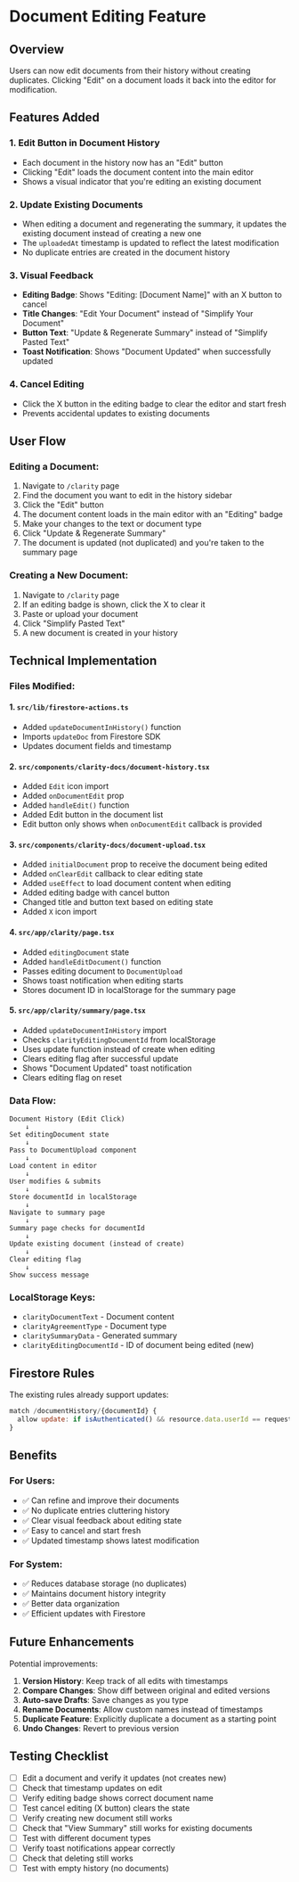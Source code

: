 # Document Editing Feature

## Overview
Users can now edit documents from their history without creating duplicates. Clicking "Edit" on a document loads it back into the editor for modification.

## Features Added

### 1. **Edit Button in Document History**
- Each document in the history now has an "Edit" button
- Clicking "Edit" loads the document content into the main editor
- Shows a visual indicator that you're editing an existing document

### 2. **Update Existing Documents**
- When editing a document and regenerating the summary, it updates the existing document instead of creating a new one
- The `uploadedAt` timestamp is updated to reflect the latest modification
- No duplicate entries are created in the document history

### 3. **Visual Feedback**
- **Editing Badge**: Shows "Editing: [Document Name]" with an X button to cancel
- **Title Changes**: "Edit Your Document" instead of "Simplify Your Document"
- **Button Text**: "Update & Regenerate Summary" instead of "Simplify Pasted Text"
- **Toast Notification**: Shows "Document Updated" when successfully updated

### 4. **Cancel Editing**
- Click the X button in the editing badge to clear the editor and start fresh
- Prevents accidental updates to existing documents

## User Flow

### Editing a Document:
1. Navigate to `/clarity` page
2. Find the document you want to edit in the history sidebar
3. Click the "Edit" button
4. The document content loads in the main editor with an "Editing" badge
5. Make your changes to the text or document type
6. Click "Update & Regenerate Summary"
7. The document is updated (not duplicated) and you're taken to the summary page

### Creating a New Document:
1. Navigate to `/clarity` page
2. If an editing badge is shown, click the X to clear it
3. Paste or upload your document
4. Click "Simplify Pasted Text"
5. A new document is created in your history

## Technical Implementation

### Files Modified:

#### 1. **`src/lib/firestore-actions.ts`**
- Added `updateDocumentInHistory()` function
- Imports `updateDoc` from Firestore SDK
- Updates document fields and timestamp

#### 2. **`src/components/clarity-docs/document-history.tsx`**
- Added `Edit` icon import
- Added `onDocumentEdit` prop
- Added `handleEdit()` function
- Added Edit button in the document list
- Edit button only shows when `onDocumentEdit` callback is provided

#### 3. **`src/components/clarity-docs/document-upload.tsx`**
- Added `initialDocument` prop to receive the document being edited
- Added `onClearEdit` callback to clear editing state
- Added `useEffect` to load document content when editing
- Added editing badge with cancel button
- Changed title and button text based on editing state
- Added `X` icon import

#### 4. **`src/app/clarity/page.tsx`**
- Added `editingDocument` state
- Added `handleEditDocument()` function
- Passes editing document to `DocumentUpload`
- Shows toast notification when editing starts
- Stores document ID in localStorage for the summary page

#### 5. **`src/app/clarity/summary/page.tsx`**
- Added `updateDocumentInHistory` import
- Checks `clarityEditingDocumentId` from localStorage
- Uses update function instead of create when editing
- Clears editing flag after successful update
- Shows "Document Updated" toast notification
- Clears editing flag on reset

### Data Flow:

```
Document History (Edit Click)
    ↓
Set editingDocument state
    ↓
Pass to DocumentUpload component
    ↓
Load content in editor
    ↓
User modifies & submits
    ↓
Store documentId in localStorage
    ↓
Navigate to summary page
    ↓
Summary page checks for documentId
    ↓
Update existing document (instead of create)
    ↓
Clear editing flag
    ↓
Show success message
```

### LocalStorage Keys:
- `clarityDocumentText` - Document content
- `clarityAgreementType` - Document type
- `claritySummaryData` - Generated summary
- `clarityEditingDocumentId` - ID of document being edited (new)

## Firestore Rules
The existing rules already support updates:
```javascript
match /documentHistory/{documentId} {
  allow update: if isAuthenticated() && resource.data.userId == request.auth.uid;
}
```

## Benefits

### For Users:
- ✅ Can refine and improve their documents
- ✅ No duplicate entries cluttering history
- ✅ Clear visual feedback about editing state
- ✅ Easy to cancel and start fresh
- ✅ Updated timestamp shows latest modification

### For System:
- ✅ Reduces database storage (no duplicates)
- ✅ Maintains document history integrity
- ✅ Better data organization
- ✅ Efficient updates with Firestore

## Future Enhancements

Potential improvements:
1. **Version History**: Keep track of all edits with timestamps
2. **Compare Changes**: Show diff between original and edited versions
3. **Auto-save Drafts**: Save changes as you type
4. **Rename Documents**: Allow custom names instead of timestamps
5. **Duplicate Feature**: Explicitly duplicate a document as a starting point
6. **Undo Changes**: Revert to previous version

## Testing Checklist

- [ ] Edit a document and verify it updates (not creates new)
- [ ] Check that timestamp updates on edit
- [ ] Verify editing badge shows correct document name
- [ ] Test cancel editing (X button) clears the state
- [ ] Verify creating new document still works
- [ ] Check that "View Summary" still works for existing documents
- [ ] Test with different document types
- [ ] Verify toast notifications appear correctly
- [ ] Check that deleting still works
- [ ] Test with empty history (no documents)
